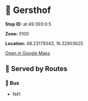 # 🚉 Gersthof


**Stop ID:** at:49:393:0:5

**Zone:** 0100

**Location:** 48.23179343, 16.32903625

[Open in Google Maps](https://www.google.com/maps?q=48.23179343,16.32903625)

## 🚆 Served by Routes

### 🚌 Bus
- N41